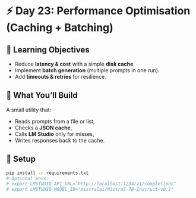 # ⚡ Day 23: Performance Optimisation (Caching + Batching)

## 🎯 Learning Objectives
- Reduce **latency & cost** with a simple **disk cache**.
- Implement **batch generation** (multiple prompts in one run).
- Add **timeouts & retries** for resilience.

## 🧩 What You’ll Build
A small utility that:
- Reads prompts from a file or list,
- Checks a **JSON cache**,
- Calls **LM Studio** only for misses,
- Writes responses back to the cache.

## 🔧 Setup
```bash
pip install -r requirements.txt
# Optional envs:
# export LMSTUDIO_API_URL="http://localhost:1234/v1/completions"
# export LMSTUDIO_MODEL_ID="mistralai/Mistral-7B-Instruct-v0.1"
